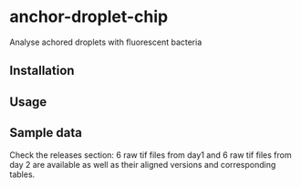 # anchor-droplet-chip
Analyse achored droplets with fluorescent bacteria

## Installation

## Usage

## Sample data 

Check the releases section: 6 raw tif files from day1 and 6 raw tif files from day 2 are available as well as their aligned versions and corresponding tables.

